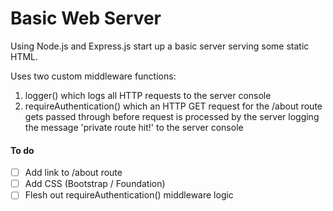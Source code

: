 # Basic Web Server

Using Node.js and Express.js start up a basic server serving some static HTML.

Uses two custom middleware functions:

1. logger() which logs all HTTP requests to the server console
2. requireAuthentication() which an HTTP GET request for the /about route gets passed through before request is processed by the server logging the message 'private route hit!' to the server console

#### To do

- [ ] Add link to /about route
- [ ] Add CSS (Bootstrap / Foundation)
- [ ] Flesh out requireAuthentication() middleware logic

